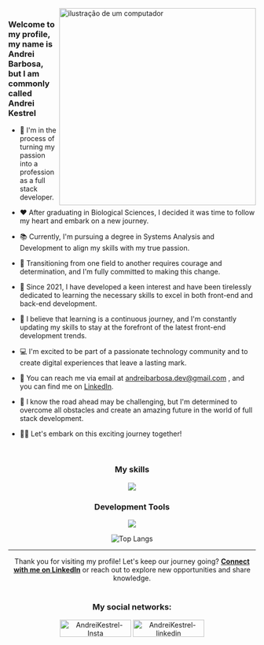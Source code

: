 <img src="https://raw.githubusercontent.com/MicaelliMedeiros/micaellimedeiros/master/image/computer-illustration.png" alt="ilustração de um computador" min-width="400px" max-width="400px" width="400px" align="right">

### Welcome to my profile, my name is <strong>Andrei Barbosa</strong>, but I am commonly called <strong>Andrei Kestrel</strong> 

- 🚀 I'm in the process of turning my passion into a profession as a full stack developer.

- ❤️ After graduating in Biological Sciences, I decided it was time to follow my heart and embark on a new journey.

- 📚 Currently, I'm pursuing a degree in Systems Analysis and Development to align my skills with my true passion.

- 💪 Transitioning from one field to another requires courage and determination, and I'm fully committed to making this change.

- 📖 Since 2021, I have developed a keen interest and have been tirelessly dedicated to learning the necessary skills to excel in both front-end and back-end development.

- 🌟 I believe that learning is a continuous journey, and I'm constantly updating my skills to stay at the forefront of the latest front-end development trends.

- 💻 I'm excited to be part of a passionate technology community and to create digital experiences that leave a lasting mark.

- 📧 You can reach me via email at andreibarbosa.dev@gmail.com , and you can find me on [LinkedIn](https://www.linkedin.com/in/barbosaandrei/).

- 🌈 I know the road ahead may be challenging, but I'm determined to overcome all obstacles and create an amazing future in the world of full stack development.

- 🚀🌟 Let's embark on this exciting journey together!
<br>

<div align="center">
  <h3>My skills</h3>
  <p align="center">
    <a href="https://skillicons.dev">
      <img src="https://skillicons.dev/icons?i=js,react,next,typescript,tailwind,sass,java,nodejs,mysql,mongodb" />
    </a>
  </p>

  <h3>Development Tools</h3>
  <p align="center">
    <a href="https://skillicons.dev">
      <img src="https://skillicons.dev/icons?i=vscode,figma,git" />
    </a>
  </p>
</div>

<div align="center">
  <img src="https://github-readme-stats.vercel.app/api/top-langs/?username=andreikestrel&hide_progress=true" alt="Top Langs" />
</div>

---

<div align="center">
Thank you for visiting my profile! Let's keep our journey going? <a href="https://www.linkedin.com/in/barbosaandrei/"> <strong> Connect with me on LinkedIn</strong></a> or reach out to explore new opportunities and share knowledge.
<br><br>
<div style="display: inline_block">
<h3>My social networks:</h3>
<a href="https://instagram.com/andreikestrel" target="_blank"><img align="center" alt="AndreiKestrel-Insta" height="35" width="145" src="https://img.shields.io/badge/Instagram-E4405F?style=for-the-badge&logo=instagram&logoColor=white"></a>
<a href="https://www.linkedin.com/in/barbosaandrei/" target="_blank"><img align="center" alt="AndreiKestrel-linkedin" height="35" width="145" src="https://img.shields.io/badge/LinkedIn-0077B5?style=for-the-badge&logo=linkedin&logoColor=white"></a>
</div>
